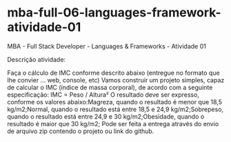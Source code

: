 # mba-full-06-languages-framework-atividade-01
MBA - Full Stack Developer - Languages &amp; Frameworks - Atividade 01

Descrição atividade:

Faça o cálculo de IMC conforme descrito abaixo (entregue no formato que lhe convier ... web, console, etc)
Vamos construir um projeto simples, capaz de calcular o IMC (índice de massa corporal), de acordo com a seguinte especificação:
IMC = Peso / Altura²
O resultado deve ser expresso, conforme os valores abaixo:Magreza, quando o resultado é menor que 18,5 kg/m2;Normal, quando o resultado está entre 18,5 e 24,9 kg/m2;Sobrepeso, quando o resultado está entre 24,9 e 30 kg/m2;Obesidade, quando o resultado é maior que 30 kg/m2;
Pode ser feita a entrega através do envio de arquivo zip contendo o projeto ou link do github.

